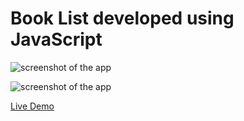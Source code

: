 # Book List developed using JavaScript
 
![screenshot of the app](https://raw.githubusercontent.com/praveenorugantitech/praveenorugantitech-javascript-projects/master/praveenorugantitech-book-list/screenshot1.PNG "Book List")

![screenshot of the app](https://raw.githubusercontent.com/praveenorugantitech/praveenorugantitech-javascript-projects/master/praveenorugantitech-book-list/screenshot2.PNG "Book List")

[Live Demo](https://praveenorugantitech.github.io/praveenorugantitech-javascript-projects/praveenorugantitech-book-list/Demo)



